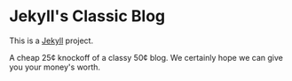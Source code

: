 # Jekyll's Classic Blog

This is a [Jekyll](https://jekyllrb.com/) project.

A cheap 25¢ knockoff of a classy 50¢ blog. We certainly hope we can give
you your money's worth.
